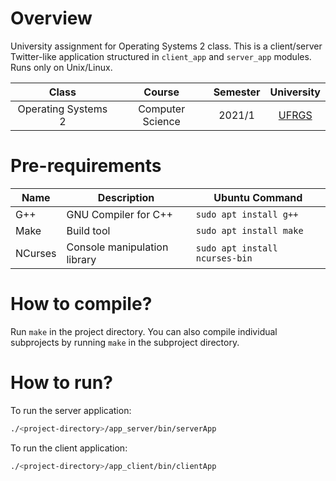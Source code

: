 # Overview
University assignment for Operating Systems 2 class. This is a client/server Twitter-like application structured in `client_app` and `server_app` modules. Runs only on Unix/Linux.

| Class               | Course           | Semester | University               |
|:-------------------:|:----------------:|:--------:|:------------------------:|
| Operating Systems 2 | Computer Science | 2021/1   | [UFRGS](http://ufrgs.br) |

# Pre-requirements

| Name    | Description                  | Ubuntu Command                 |
|---------|------------------------------|--------------------------------|
| G++     | GNU Compiler for C++         | `sudo apt install g++`         |
| Make    | Build tool                   | `sudo apt install make`        |
| NCurses | Console manipulation library | `sudo apt install ncurses-bin` |

# How to compile?
Run `make` in the project directory. You can also compile individual subprojects by running `make` in the subproject directory.

# How to run?
To run the server application:

``` bash
./<project-directory>/app_server/bin/serverApp
```

To run the client application:
``` bash
./<project-directory>/app_client/bin/clientApp
```
